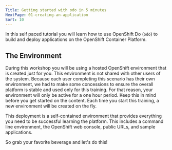 ```yaml
---
Title: Getting started with odo in 5 minutes
NextPage: 01-creating-an-application
Sort: 10
---
```


In this self paced tutorial you will learn how to use OpenShift Do (`odo`) to build and deploy applications on the OpenShift Container Platform.

## The Environment

During this workshop you will be using a hosted OpenShift environment that is created just for you. This environment is not shared with other users of the system. Because each user completing this scenario has their own environment, we had to make some concessions to ensure the overall platform is stable and used only for this training. For that reason, your environment will only be active for a one hour period. Keep this in mind before you get started on the content. Each time you start this training, a new environment will be created on the fly.

This deployment is a self-contained environment that provides everything you need to be successful learning the platform. This includes a command line environment, the OpenShift web console, public URLs, and sample applications.

So grab your favorite beverage and let's do this!